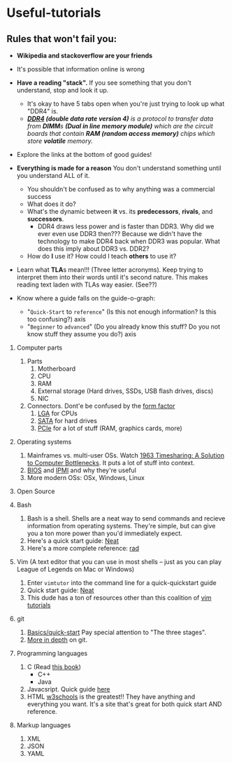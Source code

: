 # Useful-tutorials

## Rules that won't fail you:
* **Wikipedia and stackoverflow are your friends**

* It's possible that information online is wrong

* **Have a reading "stack".** If you see something that you don't understand, stop and look it up.
    * It's okay to have 5 tabs open when you're just trying to look up what "DDR4" is.
    * ***[DDR4](https://en.wikipedia.org/wiki/DDR4_SDRAM) (double data rate version 4)** is a protocol to transfer data from **DIMM**s **(Dual in line memory module)** which are the circuit boards that contain **RAM (random access memory)** chips which store **volatile** memory.*
    
* Explore the links at the bottom of good guides!

* **Everything is made for a reason** You don't understand something until you understand ALL of it.
    * You shouldn't be confused as to why anything was a commercial success
    * What does it do?
    * What's the dynamic between **it** vs. its **predecessors**, **rivals**, and **successors**.
        * DDR4 draws less power and is faster than DDR3. Why did we ever even use DDR3 then??? Because we didn't have the technology to make DDR4 back when DDR3 was popular. What does this imply about DDR3 vs. DDR2?
    * How do **I** use it? How could I teach **others** to use it?
    
* Learn what **TLA**s mean!!! (Three letter acronyms). Keep trying to interpret them into their words until it's second nature. This makes reading text laden with TLAs way easier. (See??)

* Know where a guide falls on the guide-o-graph:
    * "`Quick-Start` to `reference`" (Is this not enough information? Is this too confusing?) axis
    * "`Beginner` to `advanced`" (Do you already know this stuff? Do you not know stuff they assume you do?) axis



1. Computer parts
    1. Parts
        1. Motherboard
        1. CPU
        1. RAM
        1. External storage (Hard drives, SSDs, USB flash drives, discs)
        1. NIC
    1. Connectors. Dont'e be confused by the [form factor](https://en.wikipedia.org/wiki/Form_factor_(design))
        1. [LGA](https://en.wikipedia.org/wiki/Land_grid_array) for CPUs
        1. [SATA](https://en.wikipedia.org/wiki/Serial_ATA) for hard drives
        1. [PCIe](https://en.wikipedia.org/wiki/PCI_Express) for a lot of stuff (RAM, graphics cards, more)
        
1. Operating systems
    1. Mainframes vs. multi-user OSs. Watch [1963 Timesharing: A Solution to Computer Bottlenecks](https://www.youtube.com/watch?v=Q07PhW5sCEk&feature=youtu.be). It puts a lot of stuff into context.
    1. [BIOS](https://en.wikipedia.org/wiki/BIOS) and [IPMI](https://en.wikipedia.org/wiki/Intelligent_Platform_Management_Interface) and why they're useful
    1. More modern OSs: OSx, Windows, Linux
    
1. Open Source

1. Bash
    1. Bash is a shell. Shells are a neat way to send commands and recieve information from operating systems. They're simple, but can give you a ton more power than you'd immediately expect.
    1. Here's a quick start guide: [Neat](http://swcarpentry.github.io/shell-novice/)
    1. Here's a more complete reference: [rad](https://www.gnu.org/software/bash/manual/html_node/)
1. Vim (A text editor that you can use in most shells – just as you can play League of Legends on Mac or Windows)
    1. Enter `vimtutor` into the command line for a quick-quickstart guide
    1. Quick start guide: [Neat](https://danielmiessler.com/study/vim/#gs.WgvwaCU)
    1. This dude has a ton of resources other than this coalition of [vim tutorials](https://alvinalexander.com/linux/vi-vim-editor-tutorials-collection)
1. git
    1. [Basics/quick-start](https://git-scm.com/book/en/v2/Getting-Started-Git-Basics) Pay special attention to "The three stages".
    1. [More in depth](http://think-like-a-git.net/) on git.
    
1. Programming languages
    1. C (Read [this book](https://en.wikipedia.org/wiki/The_C_Programming_Language))
        * C++
        * Java
    1. Javacsript. Quick guide [here](https://learnxinyminutes.com/docs/javascript/)
    1. HTML [w3schools](https://www.w3schools.com/) is the greatest!! They have anything and everything you want. It's a site that's great for both quick start AND reference.
        
1. Markup languages
    1. XML
    1. JSON
    1. YAML

